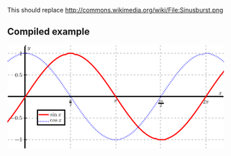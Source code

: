 This should replace http://commons.wikimedia.org/wiki/File:Sinusburst.png

Compiled example
----------------
![Example](sin-cos.png)


